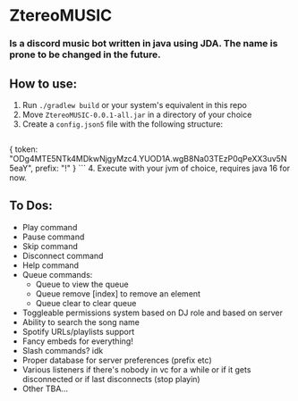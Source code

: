 # ZtereoMUSIC
### Is a discord music bot written in java using JDA. The name is prone to be changed in the future.

## How to use:
1. Run `./gradlew build` or your system's equivalent in this repo
2. Move `ZtereoMUSIC-0.0.1-all.jar` in a directory of your choice
3. Create a `config.json5` file with the following structure:
   ```json5
  {
    token: "ODg4MTE5NTk4MDkwNjgyMzc4.YUOD1A.wgB8Na03TEzP0qPeXX3uv5N5eaY", 
    prefix: "!"
  }
    ```
4. Execute with your jvm of choice, requires java 16 for now.

## To Dos:
- Play command
- Pause command
- Skip command
- Disconnect command
- Help command
- Queue commands:
  - Queue to view the queue
  - Queue remove [index] to remove an element
  - Queue clear to clear queue
- Toggleable permissions system based on DJ role and based on server
- Ability to search the song name
- Spotify URLs/playlists support
- Fancy embeds for everything!
- Slash commands? idk
- Proper database for server preferences (prefix etc)
- Various listeners if there's nobody in vc for a while or if it gets disconnected or if last disconnects (stop playin)
- Other TBA...